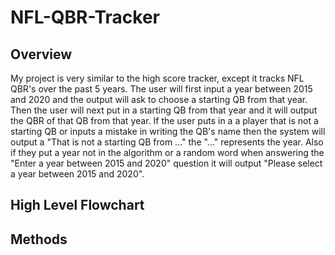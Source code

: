 # NFL-QBR-Tracker

## Overview
My project is very similar to the high score tracker, except it tracks NFL QBR's over the past 5 years. The user will first input a year between 2015 and 2020 and the output will ask to choose a starting QB from that year. Then the user will next put in a starting QB from that year and it will output the QBR of that QB from that year. If the user puts in a a player that is not a starting QB or inputs a mistake in writing the QB's name then the system will output a "That is not a starting QB from ..." the "..." represents the year. Also if they put a year not in the algorithm or a random word when answering the "Enter a year between 2015 and 2020" question it will output "Please select a year between 2015 and 2020".

## High Level Flowchart

## Methods